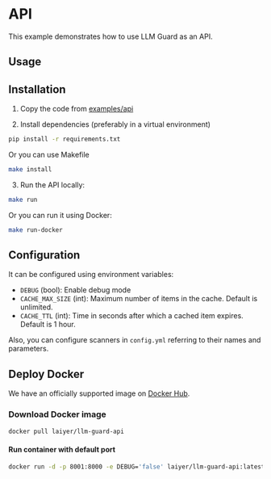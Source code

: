 # API

This example demonstrates how to use LLM Guard as an API.

## Usage

## Installation

1. Copy the code from [examples/api](https://github.com/laiyer-ai/llm-guard/tree/main/examples/api)

2. Install dependencies (preferably in a virtual environment)

```sh
pip install -r requirements.txt
```

Or you can use Makefile

```sh
make install
```

3. Run the API locally:

```sh
make run
```

Or you can run it using Docker:

```sh
make run-docker
```

## Configuration

It can be configured using environment variables:

- `DEBUG` (bool): Enable debug mode
- `CACHE_MAX_SIZE` (int): Maximum number of items in the cache. Default is unlimited.
- `CACHE_TTL` (int): Time in seconds after which a cached item expires. Default is 1 hour.

Also, you can configure scanners in `config.yml` referring to their names and parameters.

## Deploy Docker

We have an officially supported image on [Docker Hub](https://hub.docker.com/repository/docker/laiyer/llm-guard-api/general).

### Download Docker image

```sh
docker pull laiyer/llm-guard-api
```

#### Run container with default port

```sh
docker run -d -p 8001:8000 -e DEBUG='false' laiyer/llm-guard-api:latest
```
